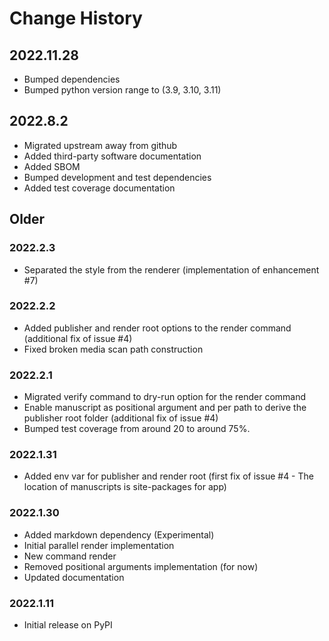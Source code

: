 # Change History

## 2022.11.28

* Bumped dependencies
* Bumped python version range to (3.9, 3.10, 3.11)

## 2022.8.2

* Migrated upstream away from github
* Added third-party software documentation
* Added SBOM
* Bumped development and test dependencies
* Added test coverage documentation

## Older
### 2022.2.3

* Separated the style from the renderer (implementation of enhancement #7)

### 2022.2.2

* Added publisher and render root options to the render command (additional fix of issue #4)
* Fixed broken media scan path construction

### 2022.2.1

* Migrated verify command to dry-run option for the render command
* Enable manuscript as positional argument and per path to derive the publisher root folder (additional fix of issue #4)
* Bumped test coverage from around 20 to around 75%.

### 2022.1.31

* Added env var for publisher and render root (first fix of issue #4 - The location of manuscripts is site-packages for app)

### 2022.1.30

* Added markdown dependency (Experimental)
* Initial parallel render implementation
* New command render
* Removed positional arguments implementation (for now)
* Updated documentation

### 2022.1.11

* Initial release on PyPI
